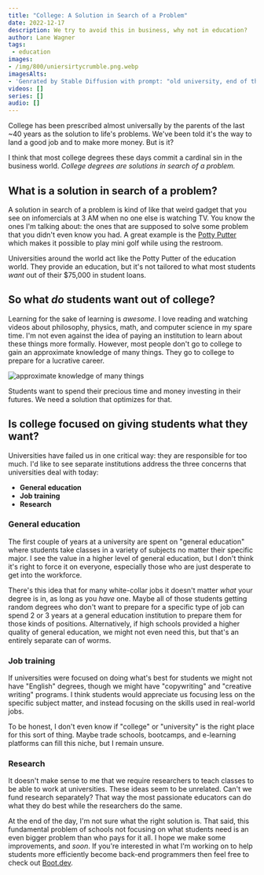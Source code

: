 ```yaml
---
title: "College: A Solution in Search of a Problem"
date: 2022-12-17
description: We try to avoid this in business, why not in education?
author: Lane Wagner
tags:
 - education
images:
- /img/800/uniersirtycrumble.png.webp
imagesAlts:
- 'Genrated by Stable Diffusion with prompt: "old university, end of the world sci fi cinematic"'
videos: []
series: []
audio: []
---
```


College has been prescribed almost universally by the parents of the last ~40 years as the solution to life's problems. We've been told it's the way to land a good job and to make more money. But is it?

I think that most college degrees these days commit a cardinal sin in the business world. *College degrees are solutions in search of a problem.*

## What is a solution in search of a problem?

A solution in search of a problem is kind of like that weird gadget that you see on infomercials at 3 AM when no one else is watching TV. You know the ones I'm talking about: the ones that are supposed to solve some problem that you didn't even know you had. A great example is the [Potty Putter](https://www.youtube.com/watch?v=Cp5FAbJvUEY) which makes it possible to play mini golf while using the restroom.

Universities around the world act like the Potty Putter of the education world. They provide an education, but it's not tailored to what most students *want* out of their $75,000 in student loans.

## So what *do* students want out of college?

Learning for the sake of learning is *awesome*. I love reading and watching videos about philosophy, physics, math, and computer science in my spare time. I'm not even against the idea of paying an institution to learn about these things more formally. However, most people don't go to college to gain an approximate knowledge of many things. They go to college to prepare for a lucrative career.

![approximate knowledge of many things](https://media.tenor.com/88DfzQS5tlQAAAAC/adventure-time-demon-cat.gif)

Students want to spend their precious time and money investing in their futures. We need a solution that optimizes for that.

## Is college focused on giving students what they want?

Universities have failed us in one critical way: they are responsible for too much. I'd like to see separate institutions address the three concerns that universities deal with today:

* **General education**
* **Job training**
* **Research**

### General education

The first couple of years at a university are spent on "general education" where students take classes in a variety of subjects no matter their specific major. I see the value in a higher level of general education, but I don't think it's right to force it on everyone, especially those who are just desperate to get into the workforce.

There's this idea that for many white-collar jobs it doesn't matter *what* your degree is in, as long as you *have* one. Maybe all of those students getting random degrees who don't want to prepare for a specific type of job can spend 2 or 3 years at a general education institution to prepare them for those kinds of positions. Alternatively, if high schools provided a higher quality of general education, we might not even need this, but that's an entirely separate can of worms.

### Job training

If universities were focused on doing what's best for students we might not have "English" degrees, though we might have "copywriting" and "creative writing" programs. I think students would appreciate us focusing less on the specific subject matter, and instead focusing on the skills used in real-world jobs.

To be honest, I don't even know if "college" or "university" is the right place for this sort of thing. Maybe trade schools, bootcamps, and e-learning platforms can fill this niche, but I remain unsure.

### Research

It doesn't make sense to me that we require researchers to teach classes to be able to work at universities. These ideas seem to be unrelated. Can't we fund research separately? That way the most passionate educators can do what they do best while the researchers do the same.

At the end of the day, I'm not sure what the right solution is. That said, this fundamental problem of schools not focusing on what students need is an even bigger problem than who pays for it all. I hope we make some improvements, and *soon*. If you're interested in what I'm working on to help students more efficiently become back-end programmers then feel free to check out [Boot.dev](https://boot.dev).
